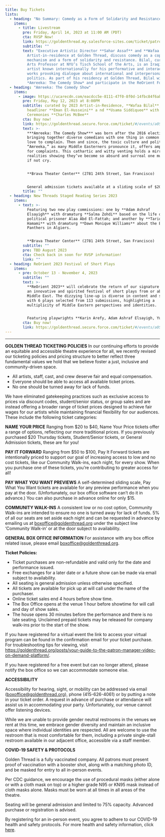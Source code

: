 ```yaml
---
title: Buy Tickets
lists:
  - heading: "No Summary: Comedy as a Form of Solidarity and Resistance"
    items:
      - title: Livestream
        pre: Friday, April 14, 2023 at 11:00 AM (PDT)
        cta: RVSP Now!
        link: https://goldenthread.my.salesforce-sites.com/ticket/patronticket__publicticketapp#/instances/a0F3Z00000yoKSZUA2
        subtitle: ""
        text: "Executive Artistic Director **Sahar Assaf** and **Wafaa Bilal**, 2023
          Artist-in-residence at Golden Thread, discuss comedy as a coping
          mechanism and a form of solidarity and resistance. Bilal, currently an
          Arts Professor at NYU’s Tisch School of the Arts, is an Iraqi-born
          artist known internationally for his performative and interactive
          works provoking dialogue about international and interpersonal
          politics. As part of his residency at Golden Thread, Bilal will curate
          *Amreeka: The Comedy Show* and participate in the ReOrient Forum."
  - heading: "Amreeka: The Comedy Show"
    items:
      - image: https://ucarecdn.com/eacdcc5e-8111-47f0-8f0d-14fbc84f6abc/
        pre: Friday, May 12, 2023 at 8:00PM
        subtitle: curated by 2023 Artist-in-Residence, **Wafaa Bilal**, featuring
          headliner **Eman El-Husseini** a nd **Usama Siddiquee** with Master of
          Ceremonies **Charles McBee**
        cta: Buy now!
        link: https://goldenthread.secure.force.com/ticket/#/events/a0S3Z000006tebVUAQ
        text: >-
          ***Amreeka: The Comedy Show*** was born after the 2016 election,
          bringing together diverse comedians with one thing in common: they
          love to complain. Then and since, the toxic culture and politics in
          “Amreeka,” as many Middle Easterners pronounce it, offers ample fodder
          for complaints. This cathartic and witty venting holds a mirror up to
          realities showing they’ve become so absurd and surreal one must laugh,
          if not cry.


          **Brava Theater Center** (2781 24th Street, San Francisco)


          General admission tickets available at a sliding scale of $20-$100
        title: ""
  - heading: New Threads Staged Reading Series 2023
    items:
      - text: >-
          Featuring two new play commissions: one by **Adam Ashraf
          Elsayigh** with dramaturg **Salma Zohdi** based on the life of
          political prisoner Alaa Abd El-Fattah; and another by **Tariq
          Hamami** with dramaturg **Dawn Monique Williams** about the Black
          Panthers in Algiers.


          **Brava Theater Center** (2781 24th Street, San Francisco)
        subtitle: ""
        pre: TBD August 2023
        cta: Check back in soon for RVSP information!
        link: ""
  - heading: ReOrient 2023 Festival of Short Plays
    items:
      - pre: October 13 - November 4, 2023
        subtitle: ""
        text: >-
          **ReOrient 2023** will celebrate the return of our signature program,
          an innovative and spirited festival of short plays from or about the
          Middle East. The dizzying line-up is diverse in content and style,
          with 6 plays selected from 113 submissions, highlighting a
          multiplicity of Middle Eastern perspectives and identities.


          Featuring playwrights **Karin Arefy, Adam Ashraf Elsayigh, Yussef El Guindi, Arti Ishak, Hamed Sinno, and Judith Strang-Waldau**; Directors include **Sahar Assaf, Amal Bisharat, Susannah Martin, Adin Walker and Becca Wolf.**
        cta: Buy now!
        link: https://goldenthread.secure.force.com/ticket/#/events/a0S3Z000006tecYUAQ
---
```

- - -

**GOLDEN THREAD TICKETING POLICIES**
In our continuing efforts to provide an equitable and accessible theatre experience for all, we recently revised our ticketing policies and pricing structure to better reflect three fundamental values we hold that we believe foster a just, inclusive and community-driven space.

* All artists, staff, cast, and crew deserve fair and equal compensation.
* Everyone should be able to access all available ticket prices.
* No one should be turned away for lack of funds.

We have eliminated gatekeeping practices such as exclusive access to prices via discount codes, student/senior status, or group sales and are instead offering a broader range of ticket prices designed to achieve fair wages for our artists while maintaining financial flexibility for our audiences. These include the following ticket categories:

**NAME YOUR PRICE** 
Ranging from $20 to $40, Name Your Price tickets offer a range of options, reflecting our more traditional prices. If you previously purchased $20 Thursday tickets, Student/Senior tickets, or General Admission tickets, these are for you!

**PAY IT FORWARD** 
Ranging from $50 to $100, Pay It Forward tickets are intentionally priced to support our goal of increasing access to low and no cost tickets, like our Community Walk-ins, each night, for every show. When you purchase one of these tickets, you’re contributing to greater access for all!

**PAY WHAT YOU WANT PREVIEWS**
A self-determined sliding scale, Pay What You Want tickets are available for any preview performance when you pay at the door. (Unfortunately, our box office software can’t do it in advance.) You can also purchase in advance online for only $15.

**COMMUNITY WALK-INS**
A consistent low or no cost option, Community Walk-ins are intended to ensure no one is turned away for lack of funds. 5% of all our seats are set aside each night and can be requested in advance by emailing us at boxoffice@goldenthread.org under the subject line ‘Community Walk-in’ or at the door subject to availability. 

**GENERAL BOX OFFICE INFORMATION**
For assistance with any box office related issue, please email boxoffice@goldenthread.org.

**Ticket Policies:**

* Ticket purchases are non-refundable and valid only for the date and performance issued.
* Free exchanges for a later date or a future show can be made via email subject to availability.
* All seating is general admission unless otherwise specified.
* All tickets are available for pick up at will call under the name of the purchaser.
* Online ticket sales end 4 hours before show time.
* The Box Office opens at the venue 1 hour before showtime for will call and day of show sales. 
* The house opens 30 minutes before the performance and there is no late seating. Unclaimed prepaid tickets may be released for company walk-ins prior to the start of the show.

If you have registered for a virtual event the link to access your virtual program can be found in the confirmation email for your ticket purchase. For troubleshooting tips for viewing, visit https://goldenthread.org/posts/your-guide-to-the-patron-manager-video-on-demand-platform/.

If you have registered for a free event but can no longer attend, please notify the box office so we can accommodate someone else.

**ACCESSIBILITY**

Accessibility for hearing, sight, or mobility can be addressed via email (boxoffice@goldenthread.org), phone (415-626-4061) or by putting a note in your ticket order. A request in advance of purchase or attendance will assist us in accommodating your party. Unfortunately, our venue cannot offer listening devices.

While we are unable to provide gender neutral restrooms in the venues we rent at this time, we embrace gender diversity and maintain an inclusive space where individual identities are respected. All are welcome to use the restroom that is most comfortable for them, including a private single-stall restroom available in our adjacent office, accessible via a staff member.

**COVID-19 SAFETY & PROTOCOLS** 

Golden Thread is a fully vaccinated company. All patrons must present proof of vaccination with a booster shot, along with a matching photo ID, and be masked for entry to all in-person events.

Per CDC guidance, we encourage the use of procedural masks (either alone or with a cloth mask on top) or a higher grade N95 or KN95 mask instead of cloth masks alone. Masks must be worn at all times in all areas of the theatre.

Seating will be general admission and limited to 75% capacity. Advanced purchase or registration is advised.

By registering for an in-person event, you agree to adhere to our COVID-19 health and safety protocols. For more health and safety information, click [here](https://goldenthread.org/posts/health-safety-protocols/).